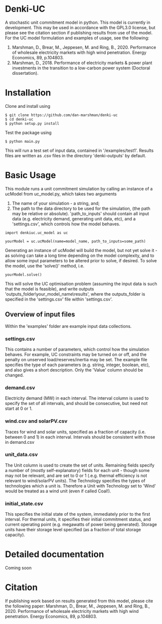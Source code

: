# Denki-UC
A stochastic unit commitment model in python.  This model is currently in development. This may
be used in accordance with the GPL3.0 license, but please see the citation section if publishing
results from use of the model.
For the UC model formulation and examples of usage, see the following:
1. Marshman, D., Brear, M., Jeppesen, M. and Ring, B., 2020. Performance of wholesale electricity markets with high wind penetration. Energy Economics, 89, p.104803.
2. Marshman, D., 2018. Performance of electricity markets & power plant investments in the transition to a low-carbon power system (Doctoral dissertation).

# Installation
Clone and install using
```
$ git clone https://github.com/dan-marshman/denki-uc
$ cd denki-uc
$ python setup.py install
```
Test the package using
```
$ python main.py
```
This will run a test set of input data, contained in '/examples/test1'. Results files are written as .csv files in the directory 'denki-outputs' by default.

# Basic Usage
This module runs a unit commitment simulation by calling an instance of a ucModel from uc_model.py, which takes two arguments
1. The name of your simulation - a string, and;
2. The path to the data directory to be used for the simulation, (the path may be relative or absolute).
'path_to_inputs' should contain all input data (e.g. electricity demand, generating unit data, etc), and a 'settings.csv', which controls how the model behaves.
```
import denkiuc.uc_model as uc

yourModel = uc.ucModel(name=model_name, path_to_inputs=some_path)
```
Generating an instance of ucModel will build the model, but not yet solve it - as solving can take a long time depending on the model complexity, and to allow some input parameters to be altered prior to solve, if desired.  To solve the model, use the 'solve()' method, i.e.
```
yourModel.solve()
```
This will solve the UC optimisation problem (assuming the input data is such that the model is feasible), and write outputs 'outputs_folder\your_model_name\results', where the outputs_folder is specified in the 'settings.csv' file within 'settings.csv'.
## Overview of input files
Within the 'examples' folder are example input data collections.
### settings.csv
This contains a number of parameters, which control how the simulation behaves.  For example, UC constraints may be turned on or off, and the penalty on unserved load/reserves/inertia may be set.
The example file specifies the type of each parameters (e.g. string, integer, boolean, etc), and also gives a short description. Only the 'Value' column should be changed.
### demand.csv
Electricity demand (MW) in each interval. The interval column is used to specify the set of all intervals, and should be consecutive, but need not start at 0 or 1. 
### wind.csv and solarPV.csv
Traces for wind and solar units, specified as a fraction of capacity (i.e. between 0 and 1) in each interval.  Intervals should be consistent with those in demand.csv
### unit_data.csv
The Unit column is used to create the set of units.  Remaining fields specify a number of (mostly self-explanatory) fields for each unit - though some may not be relevant, and are set to 0 or 1 (.e.g. thermal efficiency is not relevant to wind/solarPV units).  The Technology specifies the types of technologies which a unit is.  Therefore a Unit with Technology set to 'Wind' would be treated as a wind unit (even if called Coal!).
### initial_state.csv
This specifies the initial state of the system, immediately prior to the first interval.  For thermal units, it specifies their initial commitment status, and current operating point (e.g. megawatts of power being generated). Storage units have their storage level specified (as a fraction of total storage capacity).
# Detailed documentation
Coming soon
# Citation
If publishing work based on results generated from this model, please cite the following paper:
Marshman, D., Brear, M., Jeppesen, M. and Ring, B., 2020. Performance of wholesale electricity markets with high wind penetration. Energy Economics, 89, p.104803.
